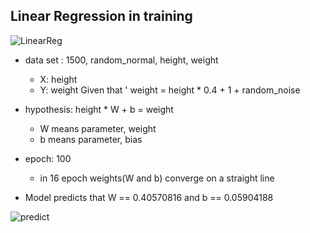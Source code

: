 ## Linear Regression in training
![LinearReg](https://user-images.githubusercontent.com/86847564/143281799-575b292b-b68d-4dad-bb19-ba290360a172.gif)

- data set : 1500, random_normal, height, weight
  - X: height
  - Y: weight
Given that ' weight = height * 0.4 + 1 + random_noise

- hypothesis: height * W + b = weight
  - W means parameter, weight
  - b means parameter, bias

- epoch: 100
  - in 16 epoch weights(W and b) converge on a straight line

- Model predicts that W == 0.40570816 and b == 0.05904188

![predict](https://user-images.githubusercontent.com/86847564/143284579-bf6a1055-6c60-4345-bb64-19af9be0da51.png)
